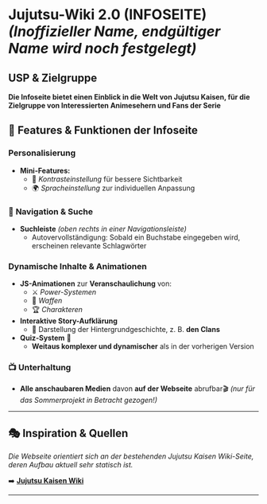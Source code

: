 # **Jujutsu-Wiki 2.0 (INFOSEITE)** *(Inoffizieller Name, endgültiger Name wird noch festgelegt)*

## USP & Zielgruppe

**Die Infoseite bietet einen Einblick in die Welt von Jujutsu Kaisen, für die Zielgruppe von Interessierten Animesehern und Fans der Serie**

## 🌟 **Features & Funktionen der Infoseite**

### **Personalisierung**
- **Mini-Features:**
  - 🎨 *Kontrasteinstellung* für bessere Sichtbarkeit
  - 🌍 *Spracheinstellung* zur individuellen Anpassung

### 🔎 **Navigation & Suche**
- **Suchleiste** *(oben rechts in einer Navigationsleiste)*
  - Autovervollständigung: Sobald ein Buchstabe eingegeben wird, erscheinen relevante Schlagwörter

### **Dynamische Inhalte & Animationen**
- **JS-Animationen** zur **Veranschaulichung** von:
  - ⚔️ *Power-Systemen*
  - 🏹 *Waffen*
  - 🏆 *Charakteren*
- **Interaktive Story-Aufklärung**
  - 📜 Darstellung der Hintergrundgeschichte, z. B. **den Clans**
- **Quiz-System** 📝
  - **Weitaus komplexer und dynamischer** als in der vorherigen Version 

### 📺 **Unterhaltung**
- **Alle anschaubaren Medien** davon **auf der Webseite** abrufbar🎬 *(nur für das Sommerprojekt in Betracht gezogen!)*

------------------------------------------------------------------------------------------------------------------------

## 🎭 **Inspiration & Quellen**
*Die Webseite orientiert sich an der bestehenden Jujutsu Kaisen Wiki-Seite, deren Aufbau aktuell sehr statisch ist.*

➡️ [**Jujutsu Kaisen Wiki**](https://jujutsu-kaisen.fandom.com/wiki/Jujutsu_Kaisen_Wiki)

------------------------------------------------------------------------------------------------------------------------

